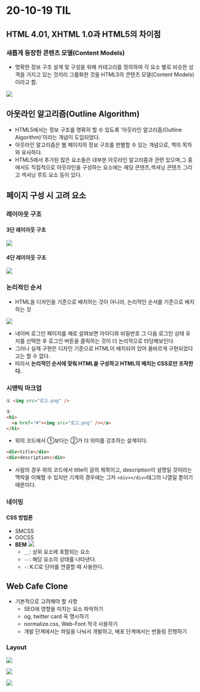 # 20-10-19 TIL

## HTML 4.01, XHTML 1.0과 HTML5의 차이점

### 새롭게 등장한 콘텐츠 모델(Content Models)

- 명확한 정보 구조 설계 및 구성을 위해 카테고리를 정의하여 각 요소 별로 비슷한 성격을 가지고 있는 것끼리 그룹화한 것을 HTML5의 콘텐츠 모델(Content Models)이라고 함.

![](../../images/201019-TIL-Content-Models.png)

## 아웃라인 알고리즘(Outline Algorithm)

- HTML5에서는 정보 구조를 명확히 할 수 있도록 '아웃라인 알고리즘(Outline Algorithm)'이라는 개념이 도입되었다.
- 아웃라인 알고리즘은 웹 페이지의 정보 구조를 판별할 수 있는 개념으로, 책의 목차와 유사하다.
- HTML5에서 추가된 많은 요소들은 대부분 아웃라인 알고리즘과 관련 있으며,그 중에서도 직접적으로 아웃라인을 구성하는 요소에는 헤딩 콘텐츠,섹셔닝 콘텐츠 그리고 섹셔닝 루트 요소 등이 있다.

## 페이지 구성 시 고려 요소

### 레이아웃 구조

#### 3단 레이아웃 구조

![](../../images/201019-TIL-3-Layer-Layout.png)

#### 4단 레이아웃 구조

![](../../images/201019-TIL-4-Layer-Layout.png)

### 논리적인 순서

- HTML을 디자인을 기준으로 배치하는 것이 아니라, 논리적인 순서를 기준으로 배치하는 것

![](../../images/201019-TIL-Naver-Login.png)

- 네이버 로그인 페이지를 예로 살펴보면 아이디와 비밀번호 그 다음 로그인 상태 유지를 선택한 후 로그인 버튼을 클릭하는 것이 더 논리적으로 타당해보인다.
- 그러나 실제 구현은 디자인 기준으로 HTML이 배치되어 있어 올바르게 구현되었다고는 할 수 없다.
- 따라서 **논리적인 순서에 맞춰 HTML을 구성하고 HTML의 배치는 CSS로만 조작한다.**

### 시맨틱 마크업

```html
① <img src="로고.png" />

②
<h1>
  <a href="#"><img src="로고.png" /></a>
</h1>
```

- 위의 코드에서 ①보다는 ②가 더 의미를 강조하는 설계이다.

```html
<div>title</div>
<div>description</div>
```

- 사람의 경우 위의 코드에서 title이 글의 제목이고, description이 설명일 것이라는 맥락을 이해할 수 있지만 기계의 경우에는 그저 `<div></div>`태그의 나열일 뿐이기 때문이다.

### 네이밍

#### CSS 방법론

- SMCSS
- OOCSS
- **BEM**
  ![](../../images/201019-TIL-BEM.png)
  - `__`: 상위 요소에 포함되는 요소
  - `--`: 해당 요소의 상태를 나타낸다.
  - `-`: K.C로 단어를 연결할 때 사용한다.

## Web Cafe Clone

- 기본적으로 고려해야 할 사항
  - SEO에 영향을 미치는 요소 파악하기
  - og, twitter card 꼭 명시하기
  - normalize.css, Web-Font 적극 사용하기
  - 개발 단계에서는 파일을 나눠서 개발하고, 배포 단계에서는 번들링 진행하기

### Layout

![](../../images/201019-TIL-Web-Cafe.png)

![](../../images/201019-TIL-Web-Cafe-brief.png)

![](../../images/201019-TIL-Web-Cafe-Layout-Detailed.png)
